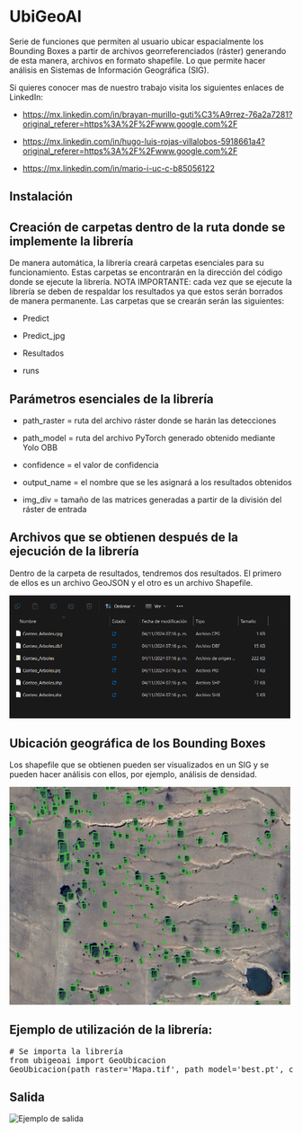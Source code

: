 # UbiGeoAI


Serie de funciones que permiten al usuario ubicar espacialmente los Bounding Boxes a partir de archivos georreferenciados (ráster) generando de esta manera, archivos en formato shapefile. Lo que permite hacer análisis en Sistemas de Información Geográfica (SIG).

Si quieres conocer mas de nuestro trabajo visita los siguientes enlaces de LinkedIn:

- https://mx.linkedin.com/in/brayan-murillo-guti%C3%A9rrez-76a2a7281?original_referer=https%3A%2F%2Fwww.google.com%2F

- https://mx.linkedin.com/in/hugo-luis-rojas-villalobos-5918661a4?original_referer=https%3A%2F%2Fwww.google.com%2F

- https://mx.linkedin.com/in/mario-i-uc-c-b85056122

## Instalación

## Creación de carpetas dentro de la ruta donde se implemente la librería  

De manera automática, la librería creará carpetas esenciales para su funcionamiento. Estas carpetas se encontrarán en la dirección del código donde se ejecute la librería. NOTA IMPORTANTE: cada vez que se ejecute la librería se deben de respaldar los resultados ya que estos serán borrados de manera permanente. Las carpetas que se crearán serán las siguientes:

- Predict

- Predict_jpg

- Resultados

- runs  

## Parámetros esenciales de la librería  

- path_raster = ruta del archivo ráster donde se harán las detecciones    

- path_model = ruta del archivo PyTorch generado obtenido mediante Yolo OBB 

- confidence = el valor de confidencia

- output_name = el nombre que se les asignará a los resultados obtenidos

- img_div = tamaño de las matrices generadas a partir de la división del ráster de entrada

## Archivos que se obtienen después de la ejecución de la librería 

Dentro de la carpeta de resultados, tendremos dos resultados. El primero de ellos es un archivo GeoJSON y el otro es un archivo Shapefile.

<img src="Figuras/Resultados 1.png?raw=true" alt="Ejemplo de salida" style="max-width: 500px;">

## Ubicación geográfica de los Bounding Boxes

Los shapefile que se obtienen pueden ser visualizados en un SIG y se pueden hacer análisis con ellos, por ejemplo, análisis de densidad.

<img src="Figuras/Resultados2.png?raw=true" alt="Ejemplo de salida" style="max-width: 500px;">

## Ejemplo de utilización de la librería:
<pre># Se importa la librería 
from ubigeoai import GeoUbicacion
GeoUbicacion(path_raster='Mapa.tif', path_model='best.pt', confidence=0.2, output_name='Deteccion.shp', img_div=540)
</pre>

## Salida

<img src="Figuras/Resultados3.png?raw=true" alt="Ejemplo de salida" style="max-width: 500px;">

